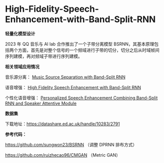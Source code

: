 # High-Fidelity-Speech-Enhancement-with-Band-Split-RNN

**轻量化模型设计**

2023 年 QQ 音乐与 AI lab 合作推出了一个子带分离模型 BSRNN，其基本原理包括两个方面，首先是对整个信号的一个频域进行子带的切分，切分之后从时域帧间序列建模，再对频域子带进行序列建模。

**相关领域应用情况**

音乐源分离：
[Music Source Separation with Band-Split RNN](https://arxiv.org/abs/2209.15174)

语音增强：
[High Fidelity Speech Enhancement with Band-Split RNN](https://arxiv.org/abs/2212.00406)

个性化语音增强：
[Personalized Speech Enhancement Combining Band-Split RNN and Speaker Attentive Module](https://export.arxiv.org/abs/2302.09953v1)

**数据集**

下载地址：https://datashare.ed.ac.uk/handle/10283/2791
    
**参考代码：**

https://github.com/sungwon23/BSRNN （调整 DPRNN 排布方式）

https://github.com/ruizhecao96/CMGAN （Metric GAN）
